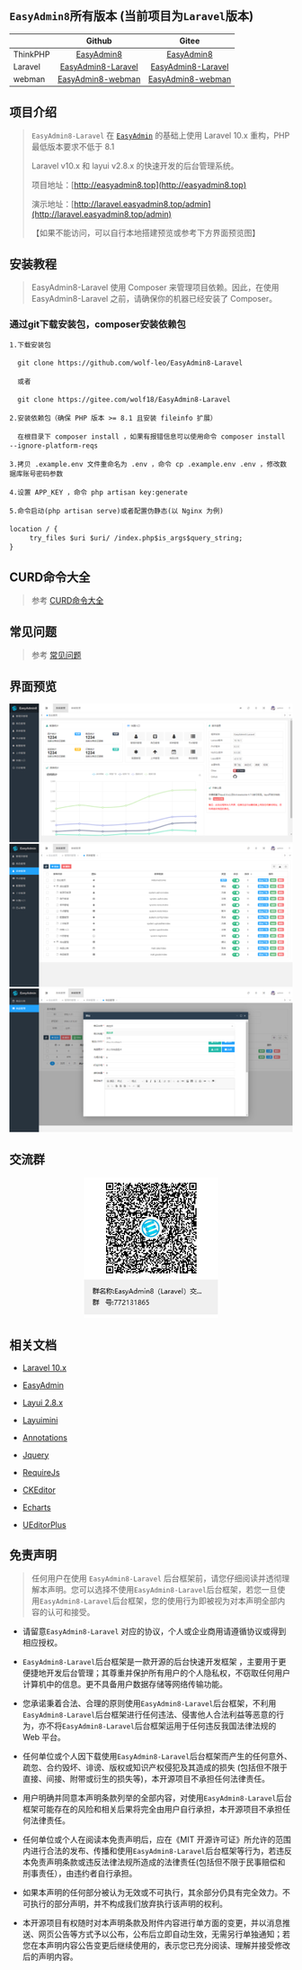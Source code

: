 ## `EasyAdmin8`所有版本 (当前项目为`Laravel`版本)

|          |                                Github                                |                               Gitee                               |
|----------|:--------------------------------------------------------------------:|:-----------------------------------------------------------------:|
| ThinkPHP |         [EasyAdmin8](https://github.com/wolf-leo/EasyAdmin8)         |         [EasyAdmin8](https://gitee.com/wolf18/EasyAdmin8)         |
| Laravel  | [EasyAdmin8-Laravel](https://github.com/wolf-leo/EasyAdmin8-Laravel) | [EasyAdmin8-Laravel](https://gitee.com/wolf18/EasyAdmin8-Laravel) |
| webman   |  [EasyAdmin8-webman](https://github.com/wolf-leo/EasyAdmin8-webman)  |  [EasyAdmin8-webman](https://gitee.com/wolf18/EasyAdmin8-webman)  |

## 项目介绍

> `EasyAdmin8-Laravel` 在 [`EasyAdmin`](https://gitee.com/zhongshaofa/easyadmin) 的基础上使用 Laravel 10.x 重构，PHP 最低版本要求不低于 8.1
>
> Laravel v10.x 和 layui v2.8.x 的快速开发的后台管理系统。
>
> 项目地址：[http://easyadmin8.top](http://easyadmin8.top)
>
> 演示地址：[http://laravel.easyadmin8.top/admin](http://laravel.easyadmin8.top/admin)
>
>【如果不能访问，可以自行本地搭建预览或参考下方界面预览图】

## 安装教程

> EasyAdmin8-Laravel 使用 Composer 来管理项目依赖。因此，在使用 EasyAdmin8-Laravel 之前，请确保你的机器已经安装了 Composer。

### 通过git下载安装包，composer安装依赖包

```
1.下载安装包

  git clone https://github.com/wolf-leo/EasyAdmin8-Laravel

  或者

  git clone https://gitee.com/wolf18/EasyAdmin8-Laravel

2.安装依赖包（确保 PHP 版本 >= 8.1 且安装 fileinfo 扩展）

  在根目录下 composer install ，如果有报错信息可以使用命令 composer install --ignore-platform-reqs
  
3.拷贝 .example.env 文件重命名为 .env ，命令 cp .example.env .env ，修改数据库账号密码参数

4.设置 APP_KEY ，命令 php artisan key:generate

5.命令启动(php artisan serve)或者配置伪静态(以 Nginx 为例)
  
location / {
     try_files $uri $uri/ /index.php$is_args$query_string;  
}

```

## CURD命令大全

> 参考 [CURD命令大全](CURD.md)

## 常见问题

> 参考 [常见问题](https://easyadmin8.top/guide/question.html)

## 界面预览

![EasyAdmin8-01](public/static/common/images/easyadmin8-01.png)
![EasyAdmin8-02](public/static/common/images/easyadmin8-02.png)
![EasyAdmin8-03](public/static/common/images/easyadmin8-03.png)

## 交流群

<center>

![EasyAdmin8-Laravel 交流群](public/static/common/images/EasyAdmin8-Laravel.png)

</center>

## 相关文档

* [Laravel 10.x](https://laravel.com/docs/10.x)

* [EasyAdmin](http://easyadmin.99php.cn/docs)

* [Layui 2.8.x](https://layui.dev/docs/2.8/)

* [Layuimini](https://github.com/zhongshaofa/layuimini)

* [Annotations](https://github.com/doctrine/annotations)

* [Jquery](https://github.com/jquery/jquery)

* [RequireJs](https://github.com/requirejs/requirejs)

* [CKEditor](https://github.com/ckeditor/ckeditor4)

* [Echarts](https://github.com/apache/incubator-echarts)

* [UEditorPlus](https://github.com/modstart-lib/ueditor-plus)

## 免责声明

> 任何用户在使用 `EasyAdmin8-Laravel` 后台框架前，请您仔细阅读并透彻理解本声明。您可以选择不使用`EasyAdmin8-Laravel`后台框架，若您一旦使用`EasyAdmin8-Laravel`后台框架，您的使用行为即被视为对本声明全部内容的认可和接受。

* 请留意`EasyAdmin8-Laravel` 对应的协议，个人或企业商用请遵循协议或得到相应授权。

* `EasyAdmin8-Laravel`后台框架是一款开源的后台快速开发框架 ，主要用于更便捷地开发后台管理；其尊重并保护所有用户的个人隐私权，不窃取任何用户计算机中的信息。更不具备用户数据存储等网络传输功能。

* 您承诺秉着合法、合理的原则使用`EasyAdmin8-Laravel`后台框架，不利用`EasyAdmin8-Laravel`后台框架进行任何违法、侵害他人合法利益等恶意的行为，亦不将`EasyAdmin8-Laravel`后台框架运用于任何违反我国法律法规的 Web 平台。

* 任何单位或个人因下载使用`EasyAdmin8-Laravel`后台框架而产生的任何意外、疏忽、合约毁坏、诽谤、版权或知识产权侵犯及其造成的损失 (包括但不限于直接、间接、附带或衍生的损失等)，本开源项目不承担任何法律责任。

* 用户明确并同意本声明条款列举的全部内容，对使用`EasyAdmin8-Laravel`后台框架可能存在的风险和相关后果将完全由用户自行承担，本开源项目不承担任何法律责任。

* 任何单位或个人在阅读本免责声明后，应在《MIT 开源许可证》所允许的范围内进行合法的发布、传播和使用`EasyAdmin8-Laravel`后台框架等行为，若违反本免责声明条款或违反法律法规所造成的法律责任(包括但不限于民事赔偿和刑事责任），由违约者自行承担。

* 如果本声明的任何部分被认为无效或不可执行，其余部分仍具有完全效力。不可执行的部分声明，并不构成我们放弃执行该声明的权利。

* 本开源项目有权随时对本声明条款及附件内容进行单方面的变更，并以消息推送、网页公告等方式予以公布，公布后立即自动生效，无需另行单独通知；若您在本声明内容公告变更后继续使用的，表示您已充分阅读、理解并接受修改后的声明内容。
